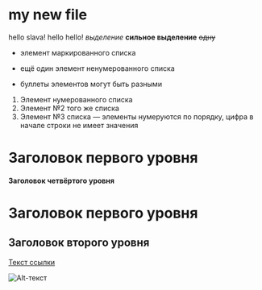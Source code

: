 # my new file
hello slava!
hello hello!
*выделение*
**сильное выделение**
~~одну~~

* элемент маркированного списка
 - ещё один элемент ненумерованного списка
 + буллеты элементов могут быть разными

1. Элемент нумерованного списка
 2. Элемент №2 того же списка
 9. Элемент №3 списка — элементы нумеруются по порядку, цифра в начале строки не имеет значения


# Заголовок первого уровня
#### Заголовок четвёртого уровня

Заголовок первого уровня
========================
Заголовок второго уровня
------------------------

[Текст ссылки](адрес://ссылки.здесь "Заголовок ссылки")

![Alt-текст](адрес://ссылки.здесь "Заголовок изображения")
